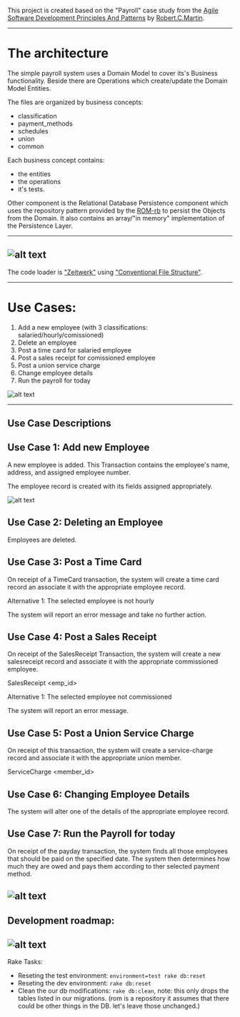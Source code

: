 This project is created based on the "Payroll" case study from the [Agile Software Development Principles And Patterns](https://www.goodreads.com/book/show/84985.Agile_Software_Development_Principles_Patterns_and_Practices) by [Robert.C.Martin](https://en.wikipedia.org/wiki/Robert_C._Martin).

---

The architecture
=
The simple payroll system uses a Domain Model to cover its's Business functionality.
Beside there are Operations which create/update the Domain Model Entities.

The files are organized by business concepts:
 - classification
 - payment_methods
 - schedules
 - union
 - common
 
Each business concept contains:
 - the entities
 - the operations
 - it's tests.

Other component is the Relational Database Persistence component which uses the repository pattern provided by the [ROM-rb](https://rom-rb.org) to persist the Objects from the Domain.
It also contains an array/"in memory" implementation of the Persistence Layer.

---
![alt text](http://www.plantuml.com/plantuml/proxy?cache=no&src=https://raw.githubusercontent.com/orbanbotond/SimplePayroll/master/diagrams/package.md)
---

The code loader is ["Zeitwerk"](https://github.com/fxn/zeitwerk "Zeitwerk") using ["Conventional File Structure"](https://github.com/fxn/zeitwerk#file-structure).
 
---

Use Cases:
=
  1. Add a new employee (with 3 classifications: salaried/hourly/comissioned)
  2. Delete an employee
  3. Post a time card for salaried employee
  4. Post a sales receipt for comissioned employee
  5. Post a union service charge
  6. Change employee details
  7. Run the payroll for today

![alt text](http://www.plantuml.com/plantuml/proxy?cache=no&src=https://raw.githubusercontent.com/orbanbotond/SimplePayroll/master/diagrams/use_cases.md)

---

Use Case Descriptions
--

Use Case 1: Add new Employee
-
A new employee is added. This
Transaction contains the employee's name, address, and assigned
employee number.

The employee record is created with its fields assigned appropriately.

![alt text](http://www.plantuml.com/plantuml/proxy?cache=no&src=https://raw.githubusercontent.com/orbanbotond/SimplePayroll/master/diagrams/add_employee.md)

Use Case 2: Deleting an Employee
-
Employees are deleted.

Use Case 3: Post a Time Card
-
On receipt of a TimeCard transaction, the system will create a time
card record an associate it with the appropriate employee record.

Alternative 1: The selected employee is not hourly

The system will report an error message and take no further action.

Use Case 4: Post a Sales Receipt
-
On receipt of the SalesReceipt Transaction, the system will create a
new salesreceipt record and associate it with the appropriate
commissioned employee.

SalesReceipt <emp_id> <date> <amount>

Alternative 1: The selected employee not commissioned

The system will report an error message.

Use Case 5: Post a Union Service Charge
-
On receipt of this transaction, the system will create a
service-charge record and associate it with the appropriate union
member.

ServiceCharge <member_id> <amount>

Use Case 6: Changing Employee Details
-
The system will alter one of the details of the appropriate employee record.

Use Case 7: Run the Payroll for today
-
On receipt of the payday transaction, the system finds all those
employees that should be paid on the specified date. The system then
determines how much they are owed and pays them according to ther
selected payment method.

![alt text](http://www.plantuml.com/plantuml/proxy?cache=no&src=https://raw.githubusercontent.com/orbanbotond/SimplePayroll/master/diagrams/create_paychecks.md)
---
Development roadmap:
--
![alt text](http://www.plantuml.com/plantuml/proxy?cache=no&src=https://raw.githubusercontent.com/orbanbotond/SimplePayroll/master/diagrams/gantt.md)
---
 Rake Tasks:
  - Reseting the test environment: `environment=test rake db:reset` 
  - Reseting the dev environment: `rake db:reset` 
  - Clean the our db modifications: `rake db:clean`, note: this only drops the tables listed in our migrations. (rom is a repository it assumes that there could be other things in the DB. let's leave those unchanged.) 
  
